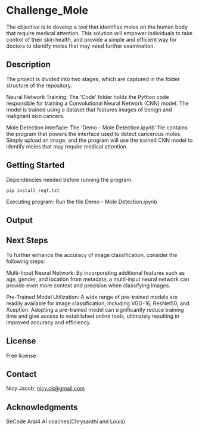 # Challenge_Mole
The objective is to develop a tool that identifies moles on the human body that require medical attention. This solution will empower individuals to take control of their skin health, and provide a simple and efficient way for doctors to identify moles that may need further examination.


## Description
The project is divided into two stages, which are captured in the folder structure of the repository.

Neural Network Training: The 'Code' folder holds the Python code responsible for training a Convolutional Neural Network (CNN) model. The model is trained using a dataset that features images of benign and malignant skin cancers.

Mole Detection Interface: The 'Demo - Mole Detection.ipynb' file contains the program that powers the interface used to detect cancerous moles. Simply upload an image, and the program will use the trained CNN model to identify moles that may require medical attention.


## Getting Started
Dependencies needed before running the program. 

    pip install reqt.txt

Executing program: 
Run the file Demo - Mole Detection.ipynb



## Output



## Next Steps 
To further enhance the accuracy of image classification, consider the following steps:

Multi-Input Neural Network: By incorporating additional features such as age, gender, and location from metadata, a multi-input neural network can provide even more context and precision when classifying images.

Pre-Trained Model Utilization: A wide range of pre-trained models are readily available for image classification, including VGG-16, ResNet50, and Xception. Adopting a pre-trained model can significantly reduce training time and give access to established online tools, ultimately resulting in improved accuracy and efficiency.

## License
Free license

## Contact
Nicy Jacob: nicy.ck@gmail.com

## Acknowledgments
BeCode Arai4 AI coaches(Chrysanthi and Louis)
